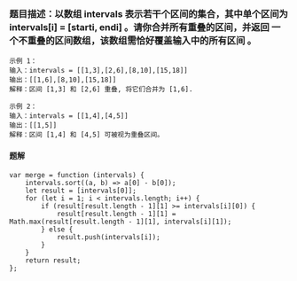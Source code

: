 ### 题目描述：以数组 intervals 表示若干个区间的集合，其中单个区间为 intervals[i] = [starti, endi] 。请你合并所有重叠的区间，并返回 一个不重叠的区间数组，该数组需恰好覆盖输入中的所有区间 。   
```
示例 1：
输入：intervals = [[1,3],[2,6],[8,10],[15,18]]
输出：[[1,6],[8,10],[15,18]]
解释：区间 [1,3] 和 [2,6] 重叠, 将它们合并为 [1,6].

示例 2：
输入：intervals = [[1,4],[4,5]]
输出：[[1,5]]
解释：区间 [1,4] 和 [4,5] 可被视为重叠区间。
```
#### 题解
```
var merge = function (intervals) {
    intervals.sort((a, b) => a[0] - b[0]);
    let result = [intervals[0]];
    for (let i = 1; i < intervals.length; i++) {
        if (result[result.length - 1][1] >= intervals[i][0]) {
            result[result.length - 1][1] = Math.max(result[result.length - 1][1], intervals[i][1]);
        } else {
            result.push(intervals[i]);
        }
    }
    return result;
};
```
